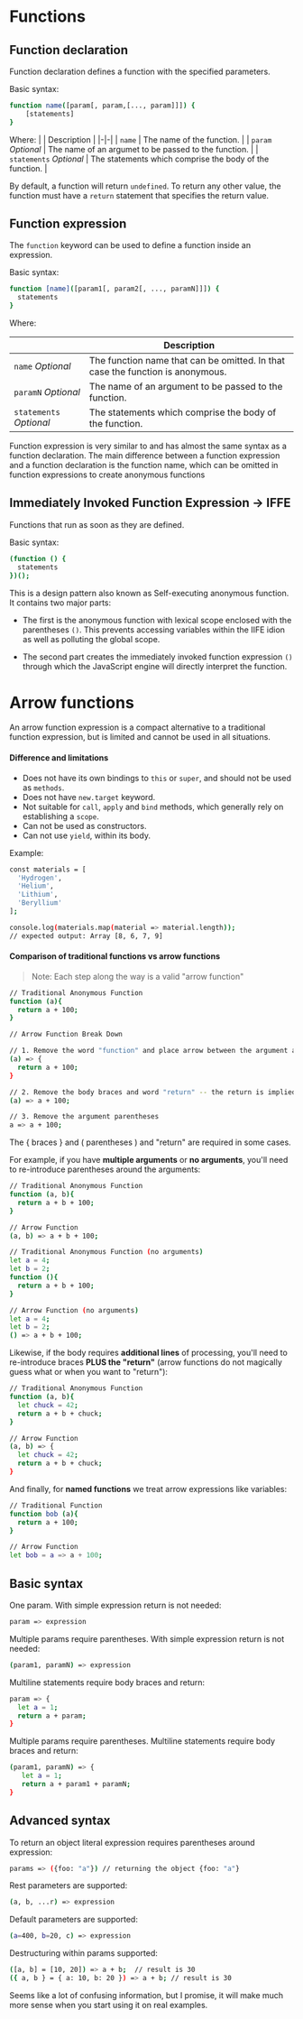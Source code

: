# Functions

## Function declaration

Function declaration defines a function with the specified parameters.

Basic syntax:

```sh
function name([param[, param,[..., param]]]) {
    [statements]
}
```

Where:
| | Description |
|-|-|
| `name` | The name of the function. |
| `param` _Optional_ | The name of an argumet to be passed to the function. |
| `statements` _Optional_ | The statements which comprise the body of the function. |

By default, a function will return `undefined`. To return any other value, the function must have a `return` statement that specifies the return value.

## Function expression

The `function` keyword can be used to define a function inside an expression.

Basic syntax:

```sh
function [name]([param1[, param2[, ..., paramN]]]) {
  statements
}
```

Where:

|                         | Description                                                                    |
| ----------------------- | ------------------------------------------------------------------------------ |
| `name` _Optional_       | The function name that can be omitted. In that case the function is anonymous. |
| `paramN` _Optional_     | The name of an argument to be passed to the function.                          |
| `statements` _Optional_ | The statements which comprise the body of the function.                        |

Function expression is very similar to and has almost the same syntax as a function declaration. The main difference between a function expression and a function declaration is the function name, which can be omitted in function expressions to create anonymous functions

## Immediately Invoked Function Expression -> **IFFE**

Functions that run as soon as they are defined.

Basic syntax:

```sh
(function () {
  statements
})();
```

This is a design pattern also known as Self-executing anonymous function. It contains two major parts:

- The first is the anonymous function with lexical scope enclosed with the parentheses `()`. This prevents accessing variables within the IIFE idion as well as polluting the global scope.

- The second part creates the immediately invoked function expression `()` through which the JavaScript engine will directly interpret the function.

# **Arrow functions**

An arrow function expression is a compact alternative to a traditional function expression, but is limited and cannot be used in all situations.

#### Difference and limitations

- Does not have its own bindings to `this` or `super`, and should not be used as `methods`.
- Does not have `new.target` keyword.
- Not suitable for `call`, `apply` and `bind` methods, which generally rely on establishing a `scope`.
- Can not be used as constructors.
- Can not use `yield`, within its body.

Example:

```sh
const materials = [
  'Hydrogen',
  'Helium',
  'Lithium',
  'Beryllium'
];

console.log(materials.map(material => material.length));
// expected output: Array [8, 6, 7, 9]
```

#### Comparison of traditional functions vs arrow functions

> Note: Each step along the way is a valid "arrow function"

```sh
// Traditional Anonymous Function
function (a){
  return a + 100;
}

// Arrow Function Break Down

// 1. Remove the word "function" and place arrow between the argument and opening body bracket
(a) => {
  return a + 100;
}

// 2. Remove the body braces and word "return" -- the return is implied.
(a) => a + 100;

// 3. Remove the argument parentheses
a => a + 100;
```

The { braces } and ( parentheses ) and "return" are required in some cases.

For example, if you have **multiple arguments** or **no arguments**, you'll need to re-introduce parentheses around the arguments:

```sh
// Traditional Anonymous Function
function (a, b){
  return a + b + 100;
}

// Arrow Function
(a, b) => a + b + 100;

// Traditional Anonymous Function (no arguments)
let a = 4;
let b = 2;
function (){
  return a + b + 100;
}

// Arrow Function (no arguments)
let a = 4;
let b = 2;
() => a + b + 100;
```

Likewise, if the body requires **additional lines** of processing, you'll need to re-introduce braces **PLUS the "return"** (arrow functions do not magically guess what or when you want to "return"):

```sh
// Traditional Anonymous Function
function (a, b){
  let chuck = 42;
  return a + b + chuck;
}

// Arrow Function
(a, b) => {
  let chuck = 42;
  return a + b + chuck;
}
```

And finally, for **named functions** we treat arrow expressions like variables:

```sh
// Traditional Function
function bob (a){
  return a + 100;
}

// Arrow Function
let bob = a => a + 100;
```

## Basic syntax

One param. With simple expression return is not needed:

```sh
param => expression
```

Multiple params require parentheses. With simple expression return is not needed:

```sh
(param1, paramN) => expression
```

Multiline statements require body braces and return:

```sh
param => {
  let a = 1;
  return a + param;
}
```

Multiple params require parentheses. Multiline statements require body braces and return:

```sh
(param1, paramN) => {
   let a = 1;
   return a + param1 + paramN;
}
```

## Advanced syntax

To return an object literal expression requires parentheses around expression:

```sh
params => ({foo: "a"}) // returning the object {foo: "a"}
```

Rest parameters are supported:

```sh
(a, b, ...r) => expression
```

Default parameters are supported:

```sh
(a=400, b=20, c) => expression
```

Destructuring within params supported:

```sh
([a, b] = [10, 20]) => a + b;  // result is 30
({ a, b } = { a: 10, b: 20 }) => a + b; // result is 30
```

Seems like a lot of confusing information, but I promise, it will make much more sense when you start using it on real examples.
